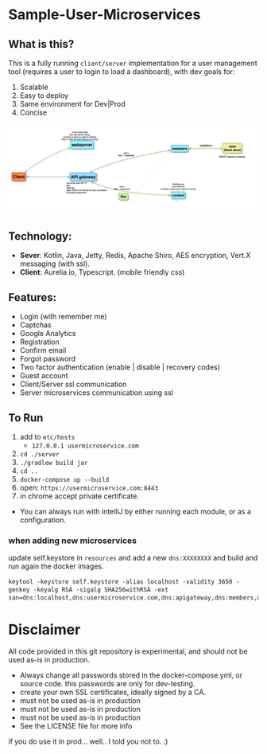 # Sample-User-Microservices

## What is this?
This is a fully running `client/server` implementation for a user management tool (requires a user to login to load a dashboard), with dev goals for:
1. Scalable
2. Easy to deploy
3. Same environment for Dev|Prod
4. Concise

![alt text](resources/readme/flow.jpg "Flow")

## Technology:
- **Sever**: Kotlin, Java, Jetty, Redis, Apache Shiro, AES encryption, Vert.X messaging (with ssl).
- **Client**: Aurelia.io, Typescript. (mobile friendly css)

## Features:
- Login (with remember me)
- Captchas
- Google Analytics
- Registration
- Confirm email
- Forgot password
- Two factor authentication (enable | disable | recovery codes)
- Guest account
- Client/Server ssl communication
- Server microservices communication using ssl

## To Run #
1. add to `etc/hosts`
    - `127.0.0.1 usermicroservice.com`
2. `cd ./server` 
3. `./gradlew build jar`
4. `cd ..`
4. `docker-compose up --build`
5. open: `https://usermicroservice.com:8443` 
6. in chrome accept private certificate.

- You can always run with intelliJ by either running each module, or as a configuration.

### when adding new microservices
update self.keystore in `resources` and add a new `dns:XXXXXXXX` and build and run again the docker images.

    keytool -keystore self.keystore -alias localhost -validity 3650 -genkey -keyalg RSA -sigalg SHA256withRSA -ext san=dns:localhost,dns:usermicroservice.com,dns:apigateway,dns:members,dns:webserver,dns:contact


# Disclaimer
All code provided in this git repository is experimental, and should not be used as-is in production.
- Always change all passwords stored in the docker-compose.yml, or source code. this passwords are only for dev-testing.
- create your own SSL certificates, ideally signed by a CA.
- must not be used as-is in production
- must not be used as-is in production
- must not be used as-is in production
- See the LICENSE file for more info

if you do use it in prod... well.. I told you not to. :)